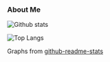 ### About Me

![Github stats](https://github-readme-stats.vercel.app/api?username=cmames&show_icons=true&theme=aura&count_private=true&include_all_commits=true)

![Top Langs](https://github-readme-stats.vercel.app/api/top-langs/?username=cmames&theme=aura)

Graphs from [github-readme-stats](https://github.com/anuraghazra/github-readme-stats)

<!--
[![trophy](https://github-profile-trophy.vercel.app/?username=cmames&theme=onedark)](https://github.com/ryo-ma/github-profile-trophy)

Trophy from [github-profile-trophy](https://github.com/ryo-ma/github-profile-trophy)


**WnndGws/WnndGws** is a ✨ _special_ ✨ repository because its `README.md` (this file) appears on your GitHub profile.
Here are some ideas to get you started:

- 🔭 I’m currently working on ...
- 🌱 I’m currently learning ...
- 👯 I’m looking to collaborate on ...
- 🤔 I’m looking for help with ...
- 💬 Ask me about ...
- 📫 How to reach me: ...
- 😄 Pronouns: ...
- ⚡ Fun fact: ...
-->
